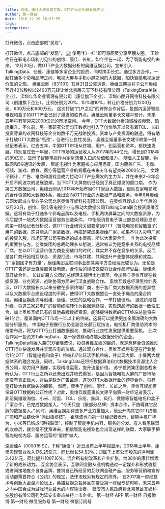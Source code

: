 ```yaml
---
title: 创维、康佳入股奥维互娱，OTT产业走到爆发临界点
author: 第一财经
date: 2018-12-20 18:07:55
tags: 
categories: 
---
```

打开微信，点击底部的“发现”，
<!-- more -->
打开微信，点击底部的“发现”，
<img align="center" border="0" src="https://imgcdn.yicai.com/uppics/images/2018/12/5d1e98db43c0f6efc70dd5fa76de03e3.jpg" />
使用“扫一扫”即可将网页分享至朋友圈。
王珍
往日在彩电市场刺刀见红的创维、康佳、长虹，如今坐在一起，为了智能电视的未来。
12月20日，做OTT产业大数据分析的奥维互娱公司，宣布引入TalkingData、创维、康佳等多家企业的投资，同时携手长虹。通过多方合作，一起打通多个彩电品牌之间、电视大屏与手机小屏之间的大数据，加快智能电视运营价值的兑现。
奥维云网（831101）12月21日公告透露，奥维云网拟将子公司奥维互娱40%股权以2400万元转让给北京腾云天下科技有限公司（TalkingData关联企业）、深圳年华企业管理有限公司（康佳旗下企业）、深圳市酷开网络科技有限公司（创维旗下企业），比例分别为20%、10%和10%，转让价格分别为1200万元、600万元和600万元。
这次打破“门户之见”的跨界合作背后，是国内运营智能电视和盒子的OTT产业已到了爆发的临界点。奥维云网董事长文建平预计，未来五年将有望迎来2000亿元的市场空间。
今年，OTT大数据分析领域融资频繁、热度攀升。不久前，另一家研究公司勾正数据也引入了创维酷开以及有着TCL、长虹投资背景的欢网科技等企业的数千万元战略投资。资本与产业资源的融通，将有助于打破OTT大数据“瓶颈”，促进行业良性发展。
奥维互娱董事长文建平向第一财经记者表示，过去五年，中国OTT市场从终端、用户，到运营和资本，都快速发展。特别是过去一年里，OTT市场的运营收入从2017年的44亿元，增长到2018年的89亿元，显示了智能电视作为家庭流量入口的价值和潜力。
随着人工智能、物联网和5G通讯的发展， 智能电视作为家庭核心应用场景，国内覆盖广告、电商、视频、游戏、教育、医疗等运营产业的规模在未来五年有望突破2000亿元。
文建平预计，广告、电商和游戏会成为拉动OTT产业爆发的主力军，并在未来2~3年会开启不同波次的发展浪潮，当下OTT大屏商机已经到了真正爆发的窗口期。
作为第三方数据公司，奥维云网从2013年开始布局OTT家庭大数据，借助在家电领域的合作资源和大数据体系，推出面向OTT行业的大数据产品和服务。今年6月奥维云网发起成立专业子公司北京奥维互娱科技有限公司。
在奥维互娱成立半年后的12月20日，创维、康佳等电视企业与移动大数据公司TalkingData联合投资奥维互娱。这将有助于打通多个彩电品牌以及电视、手机两块屏幕之间的大数据资源，为今后提供一站式大数据运营服务创造条件。
中怡康消费电子事业部总经理彭显东向第一财经记者分析说，做OTT行业研究关键要拿到OTT（智能电视和智能盒子）用户的数据，这只能从厂家拿数据，再把研究成果卖给厂家。如果不引入彩电厂家的投资入股，市场研究公司买数据的成本很高，所以大家要合作。
作为此次投资的重要参与方，创维集团的总裁助理李从想说，通常被认为是竞争关系的电视品牌厂商，在以OTT运营价值为商业突破口的时代，其实并不存在竞争的关系，反而是各厂商开始相互联合、资源打通、市场共建，共同提升产业整体规模和效益。
“厂家抱团才有力量”，康佳集团互联网事业部兼易平方总经理张聪认为，无论是OTT广告还是垂直类服务及电商，合作后的规模效应将让合作品牌受益，康佳愿意开放合作。
长虹虹魔方公司的总经理宋舰博士也表示，会加强与奥维互娱在数据资源、业务资源、战略协同方面进行深度战略合作。
奥维互娱总经理黑维炜表示，OTT大数据长久以来分散在多家终端厂商，由于各厂商大数据系统的差异性以及大数据平台建设程度的不同，使得OTT大数据整合一直处于痛苦的磨合阶段。奥维互娱此次与创维、康佳、长虹的战略合作，一举打破僵局。
通过阶段性升级，将这三家彩电厂的智能终端转化为数据源终端，实现跨品牌的数据一致性汇合，加上奥维互娱已有的其他品牌数据资源，能够提供数据的OTT终端总量将突破1亿台，覆盖国内OTT市场一半以上的终端，这将可以提供更加全面准确的大数据分析服务。
中国电子视像行业协会副会长郝亚斌指出，电视机厂商借助资本的纽带布局，将为OTT行业打通数据孤岛、推动行业良性发展提供重要契机。
此次合作另一投资方TalkingData，是一家做移动终端大数据分析的企业。 TalkingData创始人兼CEO崔晓波说，投资奥维互娱的目的，就是想整合资源推动OTT行业快速发展并实现应有的价值。通过双方合作，奥维互娱将有望在行业整合1亿OTT（智能电视和盒子）终端和7亿日活手机终端，并实现大屏、小屏两大数据体系的融合发展。同时，TalkingData还将把数据算法和大数据技术资源注入合资公司，助力用户画像，实现精准运营，提升流量价值。
苏宁投资集团副总裁米昕认为，OTT行业之所以还未出现井喷式爆发，是因为智能电视大屏的广告市场还没有真正做大，背后是缺乏广告监测，这次OTT大数据行业的跨界合作，将有望打破大数据缺失的瓶颈。
然而，牵手了创维、康佳、长虹之后，奥维互娱能否保证OTT数据的公正性呢？对此，奥维互娱董事长文建平向第一财经记者表示，此前奥维跟海信、小米、阿里、TCL、乐视、暴风、风行、微鲸等智能电视和盒子厂家合作，已完成数据接入，“今天只是（跟部分品牌）资本合作，不防碍其它品牌的数据接入。” 同时，奥维互娱期待更多产业力量加入，他公开向其它OTT终端厂商和产业链伙伴“抛出橄榄枝”。
崔晓波也向第一财经记者表示，智能手机厂华为、小米等已结成“硬核联盟”，控制了智能手机内容、服务的分发。有人看见联盟的收益后，就会毫不犹豫进来，相信智能电视业也会出现这样的联盟，大家联手把智能电视内容、服务运营的“蛋糕”做大。
 
 
深康佳A（000016.SZ，下称“康佳”）近日发布上半年报显示，2018年上半年，康佳实现营业收入176.25亿元，同比增长54.53%；归属于上市公司股东的净利润3.42亿元，同比提升1007.16%。混合所有制改革和产业扩张，给38岁的康佳增添了新的成长动力。
互金协会表示，互联网金融从业机构通过一定媒介和形式直接或者间接地推介自身品牌、推销自己所经营的互联网金融产品、服务等营销和宣传活动都需要符合《公约》的规定，法律法规另有规定的除外。
在2017第一财经技术与创新大会深圳论坛上，英雄互娱总裁吴旦在接受第一财经专访时称，未来五年之内中国会成为游戏行业最大的内容输出者。
延安市人民政府将北京英雄互娱科技股份有限公司列为延安市重点扶持上市企业。
第一财经
APP
第一财经
日报微博
第一财经
微信服务号
第一财经
微信订阅号
